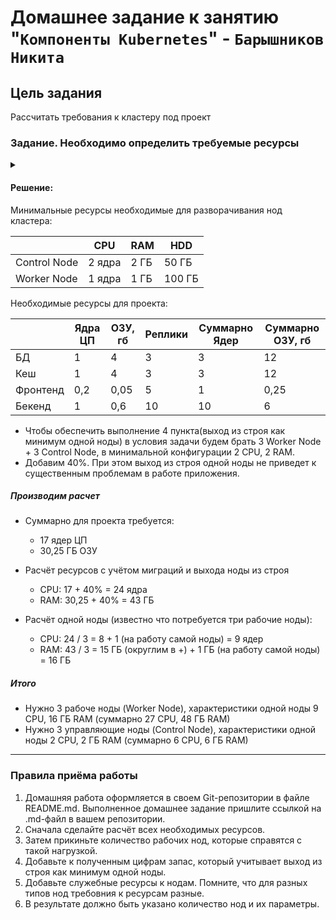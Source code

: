 # Домашнее задание к занятию "`Компоненты Kubernetes`" - `Барышников Никита`


## Цель задания

Рассчитать требования к кластеру под проект

### Задание. Необходимо определить требуемые ресурсы
<details>
	<summary></summary>
      <br>

Известно, что проекту нужны база данных, система кеширования, а само приложение состоит из бекенда и фронтенда. Опишите, какие ресурсы нужны, если известно:

1. Необходимо упаковать приложение в чарт для деплоя в разные окружения. 
2. База данных должна быть отказоустойчивой. Потребляет 4 ГБ ОЗУ в работе, 1 ядро. 3 копии. 
3. Кеш должен быть отказоустойчивый. Потребляет 4 ГБ ОЗУ в работе, 1 ядро. 3 копии. 
4. Фронтенд обрабатывает внешние запросы быстро, отдавая статику. Потребляет не более 50 МБ ОЗУ на каждый экземпляр, 0.2 ядра. 5 копий. 
5. Бекенд потребляет 600 МБ ОЗУ и по 1 ядру на копию. 10 копий.

</details>

#### Решение:

Минимальные ресурсы необходимые для разворачивания нод кластера:

|              | CPU       | RAM      | HDD     |
|--------------| --------- | -------- | ------- |
| Control Node |   2 ядра  |     2 ГБ | 50 ГБ   |
| Worker Node  |   1 ядра  |     1 ГБ | 100 ГБ  |

Необходимые ресурсы для проекта:

|          | Ядра ЦП | ОЗУ, гб | Реплики | Суммарно Ядер | Суммарно ОЗУ, гб |
|----------|---------|---------|---------|---------------|------------------|
| БД       | 1       | 4       | 3       | 3             | 12               |
| Кеш      | 1       | 4       | 3       | 3             | 12               |
| Фронтенд | 0,2     | 0,05    | 5       | 1             | 0,25             |
| Бекенд   | 1       | 0,6     | 10      | 10            | 6                |


- Чтобы обеспечить выполнение 4 пункта(выход из строя как минимум одной ноды) в условия задачи будем брать 3 Worker Node + 3 Control Node, в минимальной конфигурации 2 CPU, 2 RAM.
- Добавим 40%. При этом выход из строя одной ноды не приведет к существенным проблемам в работе приложения.

##### Производим расчет

- Суммарно для проекта требуется:
  - 17 ядер ЦП
  - 30,25 ГБ ОЗУ

- Расчёт ресурсов с учётом миграций и выхода ноды из строя
  - CPU: 17 + 40% = 24 ядра
  - RAM: 30,25 + 40% = 43 ГБ

- Расчёт одной ноды (известно что потребуется три рабочие ноды):
  - CPU: 24 / 3 = 8 + 1 (на работу самой ноды) = 9 ядер 
  - RAM: 43 / 3 = 15 ГБ (округлим в +) + 1 ГБ (на работу самой ноды) = 16 ГБ

##### Итого

 - Нужно 3 рабоче ноды (Worker Node), характеристики одной ноды 9 CPU, 16 ГБ RAM (суммарно 27 CPU, 48 ГБ RAM)
 - Нужно 3 управляющие ноды (Control Node), характеристики одной ноды 2 CPU, 2 ГБ RAM (суммарно 6 CPU, 6 ГБ RAM)

---

### Правила приёма работы

1. Домашняя работа оформляется в своем Git-репозитории в файле README.md. Выполненное домашнее задание пришлите ссылкой на .md-файл в вашем репозитории.
2. Сначала сделайте расчёт всех необходимых ресурсов.
3. Затем прикиньте количество рабочих нод, которые справятся с такой нагрузкой.
4. Добавьте к полученным цифрам запас, который учитывает выход из строя как минимум одной ноды. 
5. Добавьте служебные ресурсы к нодам. Помните, что для разных типов нод требовния к ресурсам разные. 
6. В результате должно быть указано количество нод и их параметры.